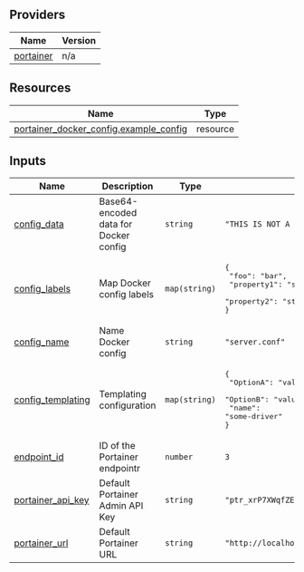<!-- BEGIN_TF_DOCS -->


## Providers

| Name | Version |
|------|---------|
| <a name="provider_portainer"></a> [portainer](#provider\_portainer) | n/a |

## Resources

| Name | Type |
|------|------|
| [portainer_docker_config.example_config](https://registry.terraform.io/providers/portainer/portainer/latest/docs/resources/docker_config) | resource |

## Inputs

| Name | Description | Type | Default | Required |
|------|-------------|------|---------|:--------:|
| <a name="input_config_data"></a> [config\_data](#input\_config\_data) | Base64-encoded data for Docker config | `string` | `"THIS IS NOT A REAL CERTIFICATE\n"` | no |
| <a name="input_config_labels"></a> [config\_labels](#input\_config\_labels) | Map Docker config labels | `map(string)` | <pre>{<br/>  "foo": "bar",<br/>  "property1": "string",<br/>  "property2": "string"<br/>}</pre> | no |
| <a name="input_config_name"></a> [config\_name](#input\_config\_name) | Name Docker config | `string` | `"server.conf"` | no |
| <a name="input_config_templating"></a> [config\_templating](#input\_config\_templating) | Templating configuration | `map(string)` | <pre>{<br/>  "OptionA": "value for driver-specific option A",<br/>  "OptionB": "value for driver-specific option B",<br/>  "name": "some-driver"<br/>}</pre> | no |
| <a name="input_endpoint_id"></a> [endpoint\_id](#input\_endpoint\_id) | ID of the Portainer endpointr | `number` | `3` | no |
| <a name="input_portainer_api_key"></a> [portainer\_api\_key](#input\_portainer\_api\_key) | Default Portainer Admin API Key | `string` | `"ptr_xrP7XWqfZEOoaCJRu5c8qKaWuDtVc2Zb07Q5g22YpS8="` | no |
| <a name="input_portainer_url"></a> [portainer\_url](#input\_portainer\_url) | Default Portainer URL | `string` | `"http://localhost:9000"` | no |
<!-- END_TF_DOCS -->
